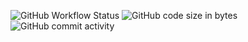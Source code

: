 ![GitHub Workflow Status](https://img.shields.io/github/workflow/status/amouzayanni/COMP-370-Palindrome/Java%20CI%20with%20Gradle) ![GitHub code size in bytes](https://img.shields.io/github/languages/code-size/amouzayanni/COMP-370-Palindrome) ![GitHub commit activity](https://img.shields.io/github/commit-activity/w/amouzayanni/COMP-370-Palindrome)

